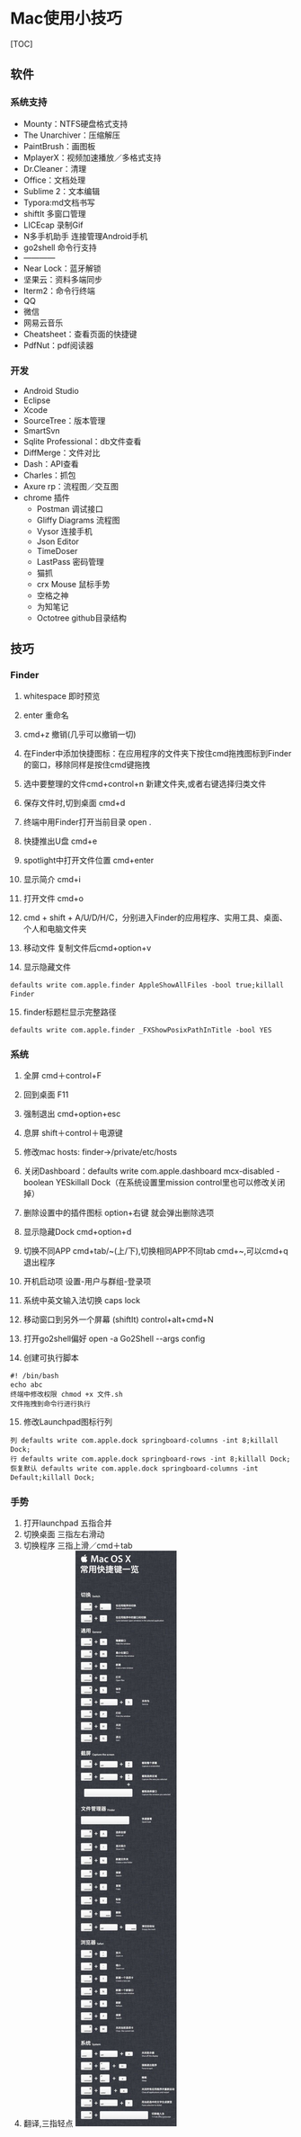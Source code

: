 # Mac使用小技巧

[TOC]

## 软件

### 系统支持

- Mounty：NTFS硬盘格式支持
- The Unarchiver：压缩解压
- PaintBrush：画图板
- MplayerX：视频加速播放／多格式支持
- Dr.Cleaner：清理
- Office：文档处理
- Sublime 2：文本编辑
- Typora:md文档书写
- shiftIt 多窗口管理
- LICEcap 录制Gif
- N多手机助手 连接管理Android手机
- go2shell 命令行支持
- ————
- Near Lock：蓝牙解锁
- 坚果云：资料多端同步
- Iterm2：命令行终端
- QQ         
- 微信
- 网易云音乐
- Cheatsheet：查看页面的快捷键
- PdfNut：pdf阅读器

### 开发

- Android Studio
- Eclipse
- Xcode
- SourceTree：版本管理
- SmartSvn
- Sqlite Professional：db文件查看
- DiffMerge：文件对比
- Dash：API查看
- Charles：抓包
- Axure rp：流程图／交互图
- chrome 插件
  - Postman 调试接口
  - Gliffy Diagrams 流程图
  - Vysor 连接手机
  - Json Editor
  - TimeDoser
  - LastPass 密码管理
  - 猫抓
  - crx Mouse 鼠标手势
  - 空格之神
  - 为知笔记
  - Octotree github目录结构

## 技巧

### Finder

1. whitespace 即时预览

2. enter 重命名

3. cmd+z 撤销(几乎可以撤销一切)

4. 在Finder中添加快捷图标：在应用程序的文件夹下按住cmd拖拽图标到Finder的窗口，移除同样是按住cmd键拖拽

5. 选中要整理的文件cmd+control+n 新建文件夹,或者右键选择归类文件

6. 保存文件时,切到桌面 cmd+d

7. 终端中用Finder打开当前目录 open .

8. 快捷推出U盘 cmd+e

9. spotlight中打开文件位置 cmd+enter

10. 显示简介 cmd+i

11. 打开文件 cmd+o

12. cmd + shift + A/U/D/H/C，分别进入Finder的应用程序、实用工具、桌面、个人和电脑文件夹

13. 移动文件 复制文件后cmd+option+v

14. 显示隐藏文件
```
defaults write com.apple.finder AppleShowAllFiles -bool true;killall Finder
```
15. finder标题栏显示完整路径
```
defaults write com.apple.finder _FXShowPosixPathInTitle -bool YES
```
### 系统

1. 全屏 cmd＋control+F

2. 回到桌面 F11

3. 强制退出 cmd+option+esc

4. 息屏 shift＋control＋电源键

5. 修改mac hosts: finder->/private/etc/hosts

6. 关闭Dashboard：defaults write com.apple.dashboard mcx-disabled -boolean YESkillall Dock（在系统设置里mission control里也可以修改关闭掉）

7. 删除设置中的插件图标 option+右键 就会弹出删除选项

8. 显示隐藏Dock cmd+option+d

9. 切换不同APP cmd+tab/~(上/下),切换相同APP不同tab cmd+~,可以cmd+q退出程序

10. 开机启动项 设置-用户与群组-登录项

11. 系统中英文输入法切换 caps lock

12. 移动窗口到另外一个屏幕 (shiftIt) control+alt+cmd+N

13. 打开go2shell偏好 open -a Go2Shell --args config

14. 创建可执行脚本
```
#! /bin/bash
echo abc
终端中修改权限 chmod +x 文件.sh
文件拖拽到命令行进行执行
```
15. 修改Launchpad图标行列
```
列 defaults write com.apple.dock springboard-columns -int 8;killall Dock;
行 defaults write com.apple.dock springboard-rows -int 8;killall Dock;
恢复默认 defaults write com.apple.dock springboard-columns -int Default;killall Dock;
```

### 手势

1. 打开launchpad 五指合并
2. 切换桌面 三指左右滑动
3. 切换程序 三指上滑／cmd＋tab
4. 翻译,三指轻点
   ![](img/2016年08月16日_0.jpg)
